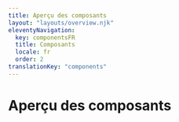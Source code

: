 ```yaml
---
title: Aperçu des composants
layout: "layouts/overview.njk"
eleventyNavigation:
  key: componentsFR
  title: Composants
  locale: fr
  order: 2
translationKey: "components"
---
```


# Aperçu des composants


